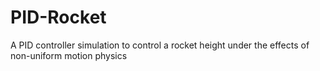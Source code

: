 # PID-Rocket
A PID controller simulation to control a rocket height under the effects of non-uniform motion physics
